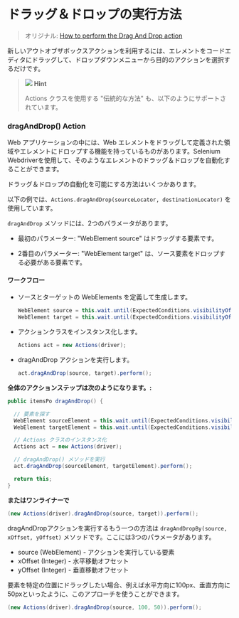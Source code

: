 # ドラッグ＆ドロップの実行方法

> オリジナル: [How to perform the Drag And Drop action](https://docs.sencha.com/webtestit/guides/advanced-topics/how-to-perform-the-drag-and-drop-action.html)

新しいアウトオブザボックスアクションを利用するには、エレメントをコードエディタにドラッグして、ドロップダウンメニューから目的のアクションを選択するだけです。

> ![](https://docs.sencha.com/webtestit/guides/images/hint-icon.png) **Hint**
> 
> Actions クラスを使用する "伝統的な方法" も、以下のようにサポートされています。

### **dragAndDrop() Action**

Web アプリケーションの中には、Web エレメントをドラッグして定義された領域やエレメントにドロップする機能を持っているものがあります。Selenium Webdriverを使用して、そのようなエレメントのドラッグ＆ドロップを自動化することができます。

ドラッグ＆ドロップの自動化を可能にする方法はいくつかあります。

以下の例では、`Actions.dragAndDrop(sourceLocator, destinationLocator)` を使用しています。

`dragAndDrop` メソッドには、2つのパラメータがあります。 

  - 最初のパラメーター: "WebElement source" はドラッグする要素です。

  - 2番目のパラメーター: "WebElement target" は、ソース要素をドロップする必要がある要素です。

#### ワークフロー

  - ソースとターゲットの WebElements を定義して生成します。

    ```java
    WebElement source = this.wait.until(ExpectedConditions.visibilityOfElementLocated(this.DragMe));
    WebElement target = this.wait.until(ExpectedConditions.visibilityOfElementLocated(this.DropHere));
    ```

  - アクションクラスをインスタンス化します。

    ```java
    Actions act = new Actions(driver);
    ```

  - dragAndDrop アクションを実行します。

    ```java
    act.dragAndDrop(source, target).perform();
    ```

**全体のアクションステップは次のようになります。:**

```java
public itemsPo dragAndDrop() {

  // 要素を探す
  WebElement sourceElement = this.wait.until(ExpectedConditions.visibilityOfElementLocated(this.source));
  WebElement targetElement = this.wait.until(ExpectedConditions.visibilityOfElementLocated(this.target));

  // Actions クラスのインスタンス化
  Actions act = new Actions(driver);

  // dragAndDrop() メソッドを実行
  act.dragAndDrop(sourceElement, targetElement).perform();

  return this;
}
```

**またはワンライナーで**

```java
(new Actions(driver).dragAndDrop(source, target)).perform();
```

dragAndDropアクションを実行するもう一つの方法は `dragAndDropBy(source, xOffset, yOffset)` メソッドです。ここには3つのパラメータがあります。

  - source (WebElement) - アクションを実行している要素
  - xOffset (Integer) - 水平移動オフセット
  - yOffset (Integer) - 垂直移動オフセット

要素を特定の位置にドラッグしたい場合、例えば水平方向に100px、垂直方向に50pxといったように、このアプローチを使うことができます。

```java
(new Actions(driver).dragAndDrop(source, 100, 50)).perform();
```

